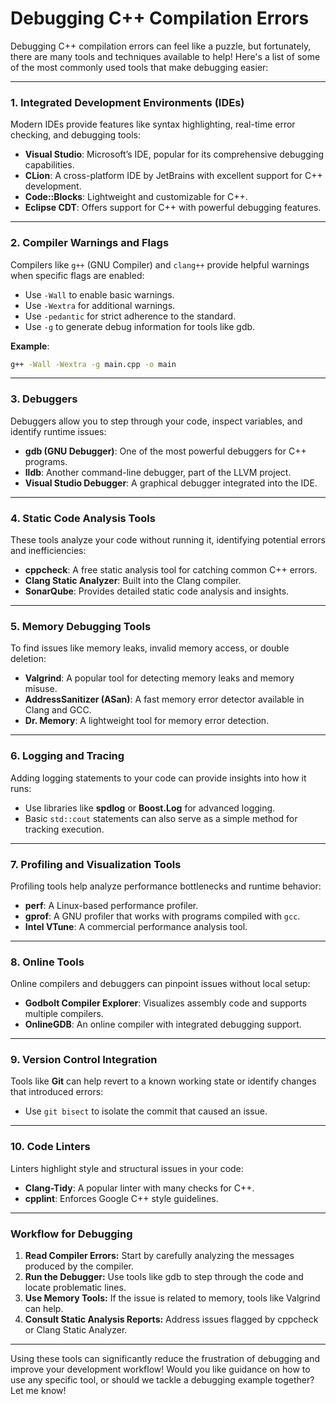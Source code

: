 # Debugging C++ Compilation Errors

Debugging C++ compilation errors can feel like a puzzle, but fortunately, there are many tools and techniques available to help! Here's a list of some of the most commonly used tools that make debugging easier:

---

### **1. Integrated Development Environments (IDEs)**
Modern IDEs provide features like syntax highlighting, real-time error checking, and debugging tools:
- **Visual Studio**: Microsoft’s IDE, popular for its comprehensive debugging capabilities.
- **CLion**: A cross-platform IDE by JetBrains with excellent support for C++ development.
- **Code::Blocks**: Lightweight and customizable for C++.
- **Eclipse CDT**: Offers support for C++ with powerful debugging features.

---

### **2. Compiler Warnings and Flags**
Compilers like `g++` (GNU Compiler) and `clang++` provide helpful warnings when specific flags are enabled:
- Use `-Wall` to enable basic warnings.
- Use `-Wextra` for additional warnings.
- Use `-pedantic` for strict adherence to the standard.
- Use `-g` to generate debug information for tools like gdb.

**Example**:
```bash
g++ -Wall -Wextra -g main.cpp -o main
```

---

### **3. Debuggers**
Debuggers allow you to step through your code, inspect variables, and identify runtime issues:
- **gdb (GNU Debugger)**: One of the most powerful debuggers for C++ programs.
- **lldb**: Another command-line debugger, part of the LLVM project.
- **Visual Studio Debugger**: A graphical debugger integrated into the IDE.

---

### **4. Static Code Analysis Tools**
These tools analyze your code without running it, identifying potential errors and inefficiencies:
- **cppcheck**: A free static analysis tool for catching common C++ errors.
- **Clang Static Analyzer**: Built into the Clang compiler.
- **SonarQube**: Provides detailed static code analysis and insights.

---

### **5. Memory Debugging Tools**
To find issues like memory leaks, invalid memory access, or double deletion:
- **Valgrind**: A popular tool for detecting memory leaks and memory misuse.
- **AddressSanitizer (ASan)**: A fast memory error detector available in Clang and GCC.
- **Dr. Memory**: A lightweight tool for memory error detection.

---

### **6. Logging and Tracing**
Adding logging statements to your code can provide insights into how it runs:
- Use libraries like **spdlog** or **Boost.Log** for advanced logging.
- Basic `std::cout` statements can also serve as a simple method for tracking execution.

---

### **7. Profiling and Visualization Tools**
Profiling tools help analyze performance bottlenecks and runtime behavior:
- **perf**: A Linux-based performance profiler.
- **gprof**: A GNU profiler that works with programs compiled with `gcc`.
- **Intel VTune**: A commercial performance analysis tool.

---

### **8. Online Tools**
Online compilers and debuggers can pinpoint issues without local setup:
- **Godbolt Compiler Explorer**: Visualizes assembly code and supports multiple compilers.
- **OnlineGDB**: An online compiler with integrated debugging support.

---

### **9. Version Control Integration**
Tools like **Git** can help revert to a known working state or identify changes that introduced errors:
- Use `git bisect` to isolate the commit that caused an issue.

---

### **10. Code Linters**
Linters highlight style and structural issues in your code:
- **Clang-Tidy**: A popular linter with many checks for C++.
- **cpplint**: Enforces Google C++ style guidelines.

---

### **Workflow for Debugging**
1. **Read Compiler Errors:** Start by carefully analyzing the messages produced by the compiler.
2. **Run the Debugger:** Use tools like gdb to step through the code and locate problematic lines.
3. **Use Memory Tools:** If the issue is related to memory, tools like Valgrind can help.
4. **Consult Static Analysis Reports:** Address issues flagged by cppcheck or Clang Static Analyzer.

---

Using these tools can significantly reduce the frustration of debugging and improve your development workflow! Would you like guidance on how to use any specific tool, or should we tackle a debugging example together? Let me know!